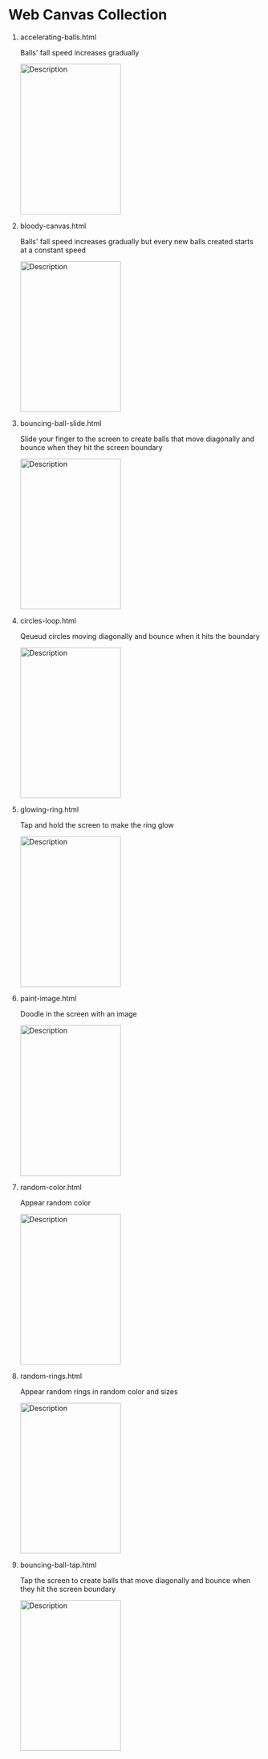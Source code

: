 # Web Canvas Collection

1. accelerating-balls.html
   
   Balls' fall speed increases gradually
   
   <img src="https://github.com/user-attachments/assets/c94dc4ed-e718-4fd6-b3ca-5f66e4040595" alt="Description" width="200" height="300">
   
2. bloody-canvas.html
   
   Balls' fall speed increases gradually but every new balls created starts at a constant speed
   
   <img src="https://github.com/user-attachments/assets/c81f7682-77d1-46d1-83ac-5013e0b95fe0" alt="Description" width="200" height="300">
   
3. bouncing-ball-slide.html
   
   Slide your finger to the screen to create balls that move diagonally and bounce when they hit the screen boundary
   
   <img src="https://github.com/user-attachments/assets/127b7555-a111-409a-80c2-7ac7d64b1e3a" alt="Description" width="200" height="300">
   
4. circles-loop.html
   
   Qeueud circles moving diagonally and bounce when it hits the boundary
   
   <img src="https://github.com/user-attachments/assets/ee56a3db-f221-4f69-b685-18da26b779d3" alt="Description" width="200" height="300">
   
5. glowing-ring.html
    
   Tap and hold the screen to make the ring glow
   
   <img src="https://github.com/user-attachments/assets/71f6784c-aa6e-42b6-a991-ba71a1e187be" alt="Description" width="200" height="300">
    
6. paint-image.html
    
   Doodle in the screen with an image
   
   <img src="https://github.com/user-attachments/assets/f9e7009d-20b1-4af2-9bc2-3f081718b581" alt="Description" width="200" height="300">
    
7. random-color.html
    
   Appear random color
   
   <img src="https://github.com/user-attachments/assets/95e768a6-4382-427a-9fe3-10ffda0bddc2" alt="Description" width="200" height="300">
    
8. random-rings.html
    
   Appear random rings in random color and sizes
   
   <img src="https://github.com/user-attachments/assets/02c0e196-5924-40bc-8914-869d3f53d3f8" alt="Description" width="200" height="300">
    
9. bouncing-ball-tap.html
    
   Tap the screen to create balls that move diagonally and bounce when they hit the screen boundary
    
   <img src="https://github.com/user-attachments/assets/7e31145f-6951-46ea-b28d-962609159344" alt="Description" width="200" height="300">
    

